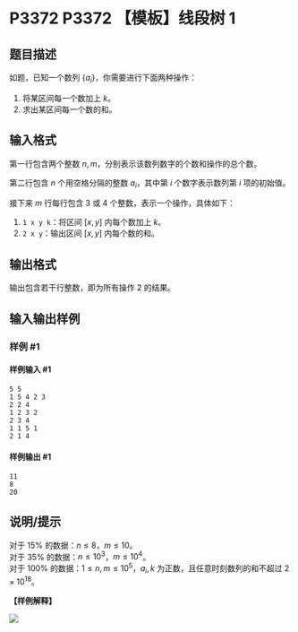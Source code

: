 # P3372 P3372 【模板】线段树 1

## 题目描述

如题，已知一个数列 $\{a_i\}$，你需要进行下面两种操作：

1. 将某区间每一个数加上 $k$。
2. 求出某区间每一个数的和。


## 输入格式

第一行包含两个整数 $n, m$，分别表示该数列数字的个数和操作的总个数。

第二行包含 $n$ 个用空格分隔的整数 $a_i$，其中第 $i$ 个数字表示数列第 $i$ 项的初始值。

接下来 $m$ 行每行包含 $3$ 或 $4$ 个整数，表示一个操作，具体如下：

1. `1 x y k`：将区间 $[x, y]$ 内每个数加上 $k$。
2. `2 x y`：输出区间 $[x, y]$ 内每个数的和。

## 输出格式

输出包含若干行整数，即为所有操作 2 的结果。

## 输入输出样例

### 样例 #1

#### 样例输入 #1

```
5 5
1 5 4 2 3
2 2 4
1 2 3 2
2 3 4
1 1 5 1
2 1 4
```

#### 样例输出 #1

```
11
8
20
```

## 说明/提示

对于 $15\%$ 的数据：$n \le 8$，$m \le 10$。  
对于 $35\%$ 的数据：$n \le {10}^3$，$m \le {10}^4$。    
对于 $100\%$ 的数据：$1 \le n, m \le {10}^5$，$a_i,k$ 为正数，且任意时刻数列的和不超过 $2\times 10^{18}$。

**【样例解释】**

![](https://cdn.luogu.com.cn/upload/pic/2251.png)
